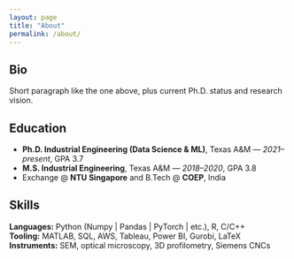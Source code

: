 ```yaml
---
layout: page
title: "About"
permalink: /about/
---
```


## Bio
Short paragraph like the one above, plus current Ph.D. status and research vision.

## Education
- **Ph.D. Industrial Engineering (Data Science & ML)**, Texas A&M — *2021–present*, GPA 3.7  
- **M.S. Industrial Engineering**, Texas A&M — *2018–2020*, GPA 3.8  
- Exchange @ **NTU Singapore** and B.Tech @ **COEP**, India

## Skills
**Languages:** Python (Numpy | Pandas | PyTorch | etc.), R, C/C++  
**Tooling:** MATLAB, SQL, AWS, Tableau, Power BI, Gurobi, LaTeX  
**Instruments:** SEM, optical microscopy, 3D profilometry, Siemens CNCs
